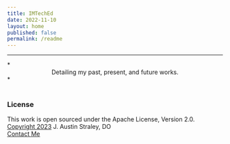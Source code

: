 ```yaml
---
title: IMTechEd
date: 2022-11-10
layout: home
published: false
permalink: /readme
---
```


<hr>
*<center>Detailing my past, present, and future works.</center>*
<br>
<br>

### License
This work is open sourced under the Apache License, Version 2.0. <br>
[Copyright 2023][1] J. Austin Straley, DO <br>
[Contact Me](mailto:imteched@gmail.com)<br>

[1]: /pages/disclaimer/
